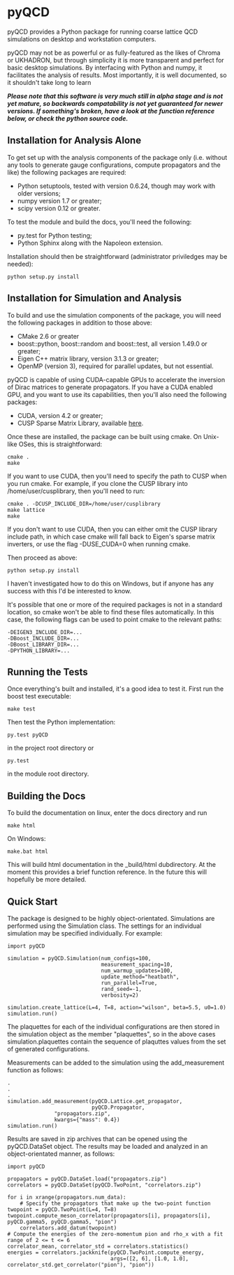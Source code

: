 pyQCD
=====
pyQCD provides a Python package for running coarse lattice QCD simulations on desktop and workstation computers.

pyQCD may not be as powerful or as fully-featured as the likes of Chroma or UKHADRON, but through simplicity it
is more transparent and perfect for basic desktop simulations. By interfacing with Python and numpy, it
facilitates the analysis of results. Most importantly, it is well documented, so it shouldn't take long to
learn

***Please note that this software is very much still in alpha stage and is not yet mature, so backwards
compatability is not yet guaranteed for newer versions. If something's broken, have a look at the function
reference below, or check the python source code.***

Installation for Analysis Alone
-------------------------------
To get set up with the analysis components of the package only (i.e. without any tools to generate gauge
configurations, compute propagators and the like) the following packages are required:

* Python setuptools, tested with version 0.6.24, though may work with older versions;
* numpy version 1.7 or greater;
* scipy version 0.12 or greater.

To test the module and build the docs, you'll need the following:

* py.test for Python testing;
* Python Sphinx along with the Napoleon extension.

Installation should then be straightforward (administrator priviledges may be needed):

    python setup.py install

Installation for Simulation and Analysis
----------------------------------------
To build and use the simulation components of the package, you will need the following packages in addition
to those above:

* CMake 2.6 or greater
* boost::python, boost::random and boost::test, all version 1.49.0 or greater;
* Eigen C++ matrix library, version 3.1.3 or greater;
* OpenMP (version 3), required for parallel updates, but not essential.

pyQCD is capable of using CUDA-capable GPUs to accelerate the inversion of Dirac matrices to generate
propagators. If you have a CUDA enabled GPU, and you want to use its capabilities, then you'll also need the
following packages:

* CUDA, version 4.2 or greater;
* CUSP Sparse Matrix Library, available [here](http://cusplibrary.github.io/).

Once these are installed, the package can be built using cmake. On Unix-like OSes, this is straightforward:

    cmake .
    make

If you want to use CUDA, then you'll need to specify the path to CUSP when you run cmake. For example,
if you clone the CUSP library into /home/user/cusplibrary, then you'll need to run:

    cmake . -DCUSP_INCLUDE_DIR=/home/user/cusplibrary
    make lattice
    make

If you don't want to use CUDA, then you can either omit the CUSP library include path, in which case cmake
will fall back to Eigen's sparse matrix inverters, or use the flag -DUSE_CUDA=0 when running cmake.

Then proceed as above:

    python setup.py install

I haven't investigated how to do this on Windows, but if anyone has any success with this I'd be interested to
know.

It's possible that one or more of the required packages is not in a standard location, so cmake won't be able
to find these files automatically. In this case, the following flags can be used to point cmake to the relevant
paths:

    -DEIGEN3_INCLUDE_DIR=...
    -DBoost_INCLUDE_DIR=...
    -DBoost_LIBRARY_DIR=...
    -DPYTHON_LIBRARY=...

Running the Tests
-----------------
Once everything's built and installed, it's a good idea to test it. First run the boost test executable:

    make test

Then test the Python implementation:

    py.test pyQCD

in the project root directory or

    py.test

in the module root directory.

Building the Docs
-----------------
To build the documentation on linux, enter the docs directory and run

    make html

On Windows:

    make.bat html

This will build html documentation in the _build/html dubdirectory. At the moment this provides a brief function
reference. In the future this will hopefully be more detailed.

Quick Start
-----------

The package is designed to be highly object-orientated. Simulations are performed using the Simulation class.
The settings for an individual simulation may be specified individually. For example:

    import pyQCD
    
    simulation = pyQCD.Simulation(num_configs=100,
                                  measurement_spacing=10,
                                  num_warmup_updates=100,
                                  update_method="heatbath",
                                  run_parallel=True,
                                  rand_seed=-1,
                                  verbosity=2)

    simulation.create_lattice(L=4, T=8, action="wilson", beta=5.5, u0=1.0)
    simulation.run()

The plaquettes for each of the individual configurations are then stored in the simulation object as the member
"plaquettes", so in the above cases simulation.plaquettes contain the sequence of plaquttes values from the set
of generated configurations.

Measurements can be added to the simulation using the add_measurement function as follows:

    .
    .
    .
    simulation.add_measurement(pyQCD.Lattice.get_propagator,
                               pyQCD.Propagator,
			       "propagators.zip",
			       kwargs={"mass": 0.4})
    simulation.run()

Results are saved in zip archives that can be opened using the pyQCD.DataSet object. The results may be loaded
and analyzed in an object-orientated manner, as follows:

    import pyQCD
    
    propagators = pyQCD.DataSet.load("propagators.zip")
    correlators = pyQCD.DataSet(pyQCD.TwoPoint, "correlators.zip")
    
    for i in xrange(propagators.num_data):
        # Specify the propagators that make up the two-point function
	twopoint = pyQCD.TwoPoint(L=4, T=8)
	twopoint.compute_meson_correlator(propagators[i], propagators[i], pyQCD.gamma5, pyQCD.gamma5, "pion")
        correlators.add_datum(twopoint)
    # Compute the energies of the zero-momentum pion and rho_x with a fit range of 2 <= t <= 6
    correlator_mean, correlator_std = correlators.statistics()
    energies = correlators.jackknife(pyQCD.TwoPoint.compute_energy,
                                     args=([2, 6], [1.0, 1.0], correlator_std.get_correlator("pion"), "pion"))
